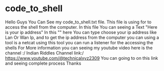 # code_to_shell
Hello Guys You Can See my code_to_shell.txt file. This file is using for to access the shell from the computer.
In this file You can seeing a Text "Here is your ip address" 
In this "" here You can type choose your ip address like Lan Or Wan Ip, and to get the ip address from the computer
you can using a tool is a netcat using this tool you can run a listener for the accessing the shells
For More information you can seeing my youtube video here is the channel :/ Indian Riddles
Channel link:/ https://www.youtube.com/@technicalxyz2309
You can going to on this link and seeing complete process 
Thanks

